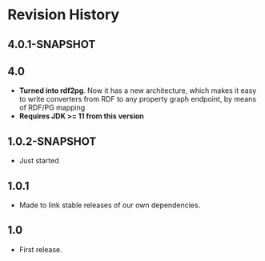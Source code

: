 # Revision History

## 4.0.1-SNAPSHOT

## 4.0
* **Turned into rdf2pg**. Now it has a new architecture, which makes it easy to write 
  converters from RDF to any property graph endpoint, by means of RDF/PG mapping 
* **Requires JDK >= 11 from this version**

## 1.0.2-SNAPSHOT
* Just started
  
## 1.0.1
* Made to link stable releases of our own dependencies.

## 1.0
* First release.